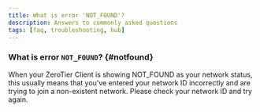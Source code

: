 ```yaml
---
title: What is error 'NOT_FOUND'?
description: Answers to commonly asked questions
tags: [faq, troubleshooting, hub]
---
```


### What is error `NOT_FOUND`? {#notfound}

When your ZeroTier Client is showing NOT_FOUND as your network status, this usually means that you've entered your network ID incorrectly and are trying to join a non-existent network. Please check your network ID and try again.